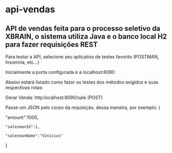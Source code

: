 # api-vendas
API de vendas feita para o processo seletivo da XBRAIN, o sistema utiliza Java e o banco local H2 para fazer requisições REST
----------------------------------------------------------------------------------------------------------------

Para testar a API, selecione seu aplicativo de testes favorito (POSTMAN, Insomnia, etc...)

Inicialmente a porta configurada é a localhost:8090

Abaixo estará listado como fazer os testes dos métodos exigidos e suas respectivas rotas:

Gerar Venda:
http:localhost:8090/sale (POST)

Passe um JSON pelo corpo da requisição, dessa maneira, por exemplo:
{

"amount":1000,

	"salesmanId":1,
  
	"salesmanName":"Vinicius"
  
}



